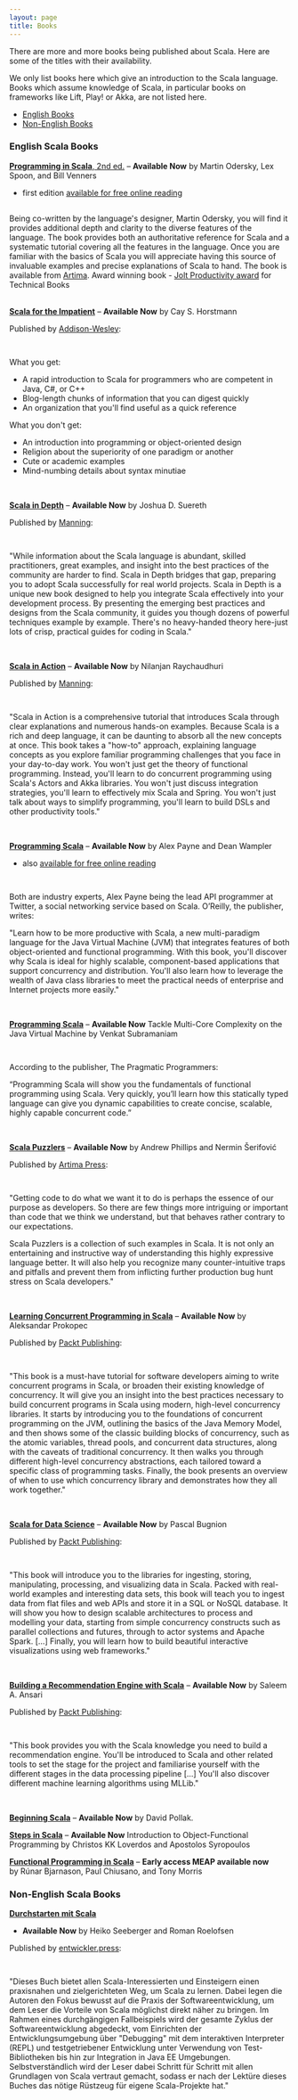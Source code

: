 ```yaml
---
layout: page
title: Books
---
```


There are more and more books being published about Scala. Here are some
of the titles with their availability.

We only list books here which give
an introduction to the Scala language. Books which assume knowledge of
Scala, in particular books on frameworks like Lift, Play! or Akka, are not
listed here.


- [English Books](#english_scala_books)
- [Non-English Books](#nonenglish_scala_books)


### English Scala Books

[**Programming in
Scala**, 2nd ed.](http://www.artima.com/shop/programming_in_scala_2ed)
– **Available Now**
by Martin Odersky, Lex Spoon, and Bill Venners
- first edition [available for free online reading](http://www.artima.com/pins1ed/)

<div class="row">
  <div class="span2">
    <div align="center">
    <a href="http://www.artima.com/shop/programming_in_scala_2ed">
      <img src="/resources/img/books/ProgrammingInScala.gif" alt="">
    </a>
    </div>
  </div>
  <div class="span8" style="padding-top: 15px;">
Being co-written by the language's designer, Martin Odersky, you will
find it provides additional depth and clarity to the diverse features of
the language. The book provides both an authoritative reference for
Scala and a systematic tutorial covering all the features in the
language. Once you are familiar with the basics of Scala you will
appreciate having this source of invaluable examples and precise
explanations of Scala to hand. The book is available
from <a href="http://www.artima.com/shop/programming_in_scala_2ed">Artima</a>.
Award winning book - <a href="http://www.drdobbs.com/joltawards/232601431">Jolt Productivity award</a>
for Technical Books
  </div>
</div>

<br/>

[**Scala for the Impatient**](http://www.horstmann.com/scala/index.html)
– **Available Now**
by Cay S. Horstmann

Published by [Addison-Wesley](http://www.pearsoned.co.uk/Imprints/Addison-Wesley/):

<div class="row">
  <div class="span2">
    <div align="center">
    <a href="http://www.horstmann.com/scala/index.html">
      <img src="/resources/img/books/scala_for_the_impatient.png" alt="">
    </a>
    </div>
  </div>
  <div class="span8" style="padding-top: 15px;">

What you get:

  <ul>
    <li> A rapid introduction to Scala for programmers who are competent in Java, C#, or C++ </li>
    <li> Blog-length chunks of information that you can digest quickly </li>
    <li> An organization that you'll find useful as a quick reference </li>
  </ul>

What you don't get:

  <ul>
    <li> An introduction into programming or object-oriented design </li>
    <li> Religion about the superiority of one paradigm or another </li>
    <li> Cute or academic examples </li>
    <li> Mind-numbing details about syntax minutiae </li>
  </ul>
  </div>
</div>

<br/>

[**Scala in Depth**](http://www.manning.com/suereth)
– **Available Now**
by Joshua D. Suereth

Published by [Manning](http://www.manning.com):


<div class="row">
  <div class="span2">
    <div align="center">
    <a href="http://www.manning.com/suereth">
      <img src="/resources/img/books/icon_Scala_in_Depth_93x116.png" alt="">
    </a>
    </div>
  </div>
  <div class="span8" style="padding-top: 15px;">

"While information about the Scala language is abundant, skilled
practitioners, great examples, and insight into the best practices of
the community are harder to find. Scala in Depth bridges that gap,
preparing you to adopt Scala successfully for real world projects. Scala
in Depth is a unique new book designed to help you integrate Scala
effectively into your development process. By presenting the emerging
best practices and designs from the Scala community, it guides you
though dozens of powerful techniques example by example. There's no
heavy-handed theory here-just lots of crisp, practical guides for coding
in Scala."

  </div>
</div>

<br />

[**Scala in Action**](http://www.manning.com/raychaudhuri)
– **Available Now**
by Nilanjan Raychaudhuri

Published by [Manning](http://www.manning.com):

<div class="row">
  <div class="span2">
    <div align="center">
    <a href="http://www.manning.com/raychaudhuri">
      <img src="/resources/img/books/icon_Scala_in_Action_93x116.png" alt="">
    </a>
    </div>
  </div>
  <div class="span8" style="padding-top: 15px;">

"Scala in Action is a comprehensive tutorial that introduces Scala
through clear explanations and numerous hands-on examples. Because Scala
is a rich and deep language, it can be daunting to absorb all the new
concepts at once. This book takes a "how-to" approach, explaining
language concepts as you explore familiar programming challenges that
you face in your day-to-day work. You won't just get the theory of
functional programming. Instead, you'll learn to do concurrent
programming using Scala's Actors and Akka libraries. You won't just
discuss integration strategies, you'll learn to effectively mix Scala
and Spring. You won't just talk about ways to simplify programming,
you'll learn to build DSLs and other productivity tools."
  </div>
</div>

<br />

[**Programming
Scala**](http://oreilly.com/catalog/9780596157746/)
– **Available Now**
by Alex Payne and Dean Wampler
- also [available for free online reading](http://ofps.oreilly.com/titles/9780596155957/)

<div class="row">
  <div class="span2">
    <div align="center">
    <a href="http://oreilly.com/catalog/9780596157746/">
      <img src="/resources/img/books/ProgrammingScala-final-border.gif" alt="">
    </a>
    </div>
  </div>
  <div class="span8" style="padding-top: 15px;">

Both are industry experts, Alex Payne being the lead API programmer at
Twitter, a social networking service based on
Scala. O’Reilly, the
publisher, writes:

"Learn how to be more productive with Scala, a new multi-paradigm
language for the Java Virtual Machine (JVM) that integrates features of
both object-oriented and functional programming. With this book, you'll
discover why Scala is ideal for highly scalable, component-based
applications that support concurrency and distribution. You'll also
learn how to leverage the wealth of Java class libraries to meet the
practical needs of enterprise and Internet projects more easily."

  </div>
</div>

<br/>

[**Programming
Scala**](http://www.pragprog.com/titles/vsscala/programming-scala)
– **Available Now**
Tackle Multi-Core Complexity on the Java Virtual Machine
by Venkat Subramaniam

<div class="row">
  <div class="span2">
    <div align="center">
    <a href="http://www.pragprog.com/titles/vsscala/programming-scala">
      <img src="/resources/img/books/ProgrammingScala.gif" alt="">
    </a>
    </div>
  </div>
  <div class="span8" style="padding-top: 15px;">

According to the publisher, The Pragmatic Programmers:

“Programming Scala will show you the fundamentals of functional
programming using Scala. Very quickly, you’ll learn how this statically
typed language can give you dynamic capabilities to create concise,
scalable, highly capable concurrent code.”

  </div>
</div>

<br />

[**Scala Puzzlers**](http://www.artima.com/shop/scala_puzzlers)
– **Available Now**
by Andrew Phillips and Nermin Šerifović

Published by [Artima Press](http://www.artima.com/index.jsp):

<div class="row">
  <div class="span2">
    <div align="center">
    <a href="http://www.artima.com/shop/scala_puzzlers">
      <img src="/resources/img/books/puzzlersCover117x89.gif" alt="">
    </a>
    </div>
  </div>
  <div class="span8" style="padding-top: 15px;">

"Getting code to do what we want it to do is perhaps the essence of our purpose as developers.
So there are few things more intriguing or important than code that we think we understand, but that behaves rather contrary to our expectations.

Scala Puzzlers is a collection of such examples in Scala. It is not only an entertaining and instructive way of understanding this highly expressive language better. It will also help you recognize many counter-intuitive traps and pitfalls and prevent them from inflicting further production bug hunt stress on Scala developers."
  </div>
</div>

<br />


[**Learning Concurrent Programming in Scala**](https://www.packtpub.com/application-development/learning-concurrent-programming-scala)
– **Available Now**
by Aleksandar Prokopec

Published by [Packt Publishing](https://www.packtpub.com/):

<div class="row">
  <div class="span2">
    <div align="center">
    <a href="https://www.packtpub.com/application-development/learning-concurrent-programming-scala">
      <img src="/resources/img/books/learningConcurrentProgrammingCover120x149.jpg" alt="">
    </a>
    </div>
  </div>
  <div class="span8" style="padding-top: 15px;">

"This book is a must-have tutorial for software developers aiming to write concurrent programs in Scala, or broaden their existing knowledge of concurrency. It will give you an insight into the best practices necessary to build concurrent programs in Scala using modern, high-level concurrency libraries. It starts by introducing you to the foundations of concurrent programming on the JVM, outlining the basics of the Java Memory Model, and then shows some of the classic building blocks of concurrency, such as the atomic variables, thread pools, and concurrent data structures, along with the caveats of traditional concurrency. It then walks you through different high-level concurrency abstractions, each tailored toward a specific class of programming tasks. Finally, the book presents an overview of when to use which concurrency library and demonstrates how they all work together."
  </div>
</div>

<br />

[**Scala for Data Science**](https://www.packtpub.com/big-data-and-business-intelligence/scala-data-science/?utm_source=&utm_medium=pod&utm_campaign=1785281372)
– **Available Now**
by Pascal Bugnion

Published by [Packt Publishing](https://www.packtpub.com/):

<div class="row">
  <div class="span2">
    <div align="center">
    <a href="https://www.packtpub.com/big-data-and-business-intelligence/scala-data-science/?utm_source=&utm_medium=pod&utm_campaign=1785281372">
      <img src="/resources/img/books/scalaForDataScience.jpg" alt="">
    </a>
    </div>
  </div>
  <div class="span8" style="padding-top: 15px;">

"This book will introduce you to the libraries for ingesting, storing, manipulating, processing, and visualizing data in Scala. Packed with real-world examples and interesting data sets, this book will teach you to ingest data from flat files and web APIs and store it in a SQL or NoSQL database. It will show you how to design scalable architectures to process and modelling your data, starting from simple concurrency constructs such as parallel collections and futures, through to actor systems and Apache Spark. [...] Finally, you will learn how to build beautiful interactive visualizations using web frameworks."

  </div>
</div>

<br />


[**Building a Recommendation Engine with Scala**](https://www.packtpub.com/application-development/building-recommendation-engine-scala/)
– **Available Now**
by Saleem A. Ansari

Published by [Packt Publishing](https://www.packtpub.com/):

<div class="row">
  <div class="span2">
    <div align="center">
    <a href="https://www.packtpub.com/application-development/building-recommendation-engine-scala/">
      <img src="/resources/img/books/buildingRecommendationEngine.jpg" alt="">
    </a>
    </div>
  </div>
  <div class="span8" style="padding-top: 15px;">

"This book provides you with the Scala knowledge you need to build a recommendation engine. You'll be introduced to Scala and other related tools to set the stage for the project and familiarise yourself with the different stages in the data processing pipeline \[...\] You'll also discover different machine learning algorithms using MLLib."
  </div>
</div>

<br />


[**Beginning
Scala**](http://www.apress.com/book/view/9781430219897)
– **Available Now**
by David Pollak.


[**Steps in
Scala**](http://www.cambridge.org/uk/catalogue/catalogue.asp?isbn=9780521747585)
– **Available Now**
Introduction to Object-Functional Programming
by Christos KK Loverdos and Apostolos Syropoulos


[**Functional Programming in
Scala**](http://manning.com/bjarnason)
– **Early access MEAP available now**
by Rúnar Bjarnason, Paul Chiusano, and Tony Morris


### Non-English Scala Books

[**Durchstarten mit
Scala**](http://entwickler-press.de/ep/psecom,id,2,buchid,224.html)
- **Available Now**
by Heiko Seeberger and Roman Roelofsen

Published by [entwickler.press](http://entwickler-press.de):

<div class="row">
  <div class="span2">
    <div align="center">
    <a href="http://entwickler-press.de/ep/psecom,id,2,buchid,224.html">
      <img src="/resources/img/books/heiko_117x82.jpg" alt="">
    </a>
    </div>
  </div>
  <div class="span8" style="padding-top: 15px;">

"Dieses Buch bietet allen Scala-Interessierten und Einsteigern einen
praxisnahen und zielgerichteten Weg, um Scala zu lernen. Dabei legen die
Autoren den Fokus bewusst auf die Praxis der Softwareentwicklung, um dem
Leser die Vorteile von Scala möglichst direkt näher zu bringen. Im
Rahmen eines durchgängigen Fallbeispiels wird der gesamte Zyklus der
Softwareentwicklung abgedeckt, vom Einrichten der Entwicklungsumgebung
über "Debugging" mit dem interaktiven Interpreter (REPL) und
testgetriebener Entwicklung unter Verwendung von Test-Bibliotheken bis
hin zur Integration in Java EE Umgebungen. Selbstverständlich wird der
Leser dabei Schritt für Schritt mit allen Grundlagen von Scala vertraut
gemacht, sodass er nach der Lektüre dieses Buches das nötige Rüstzeug
für eigene Scala-Projekte hat."

  </div>
</div>
<br />
